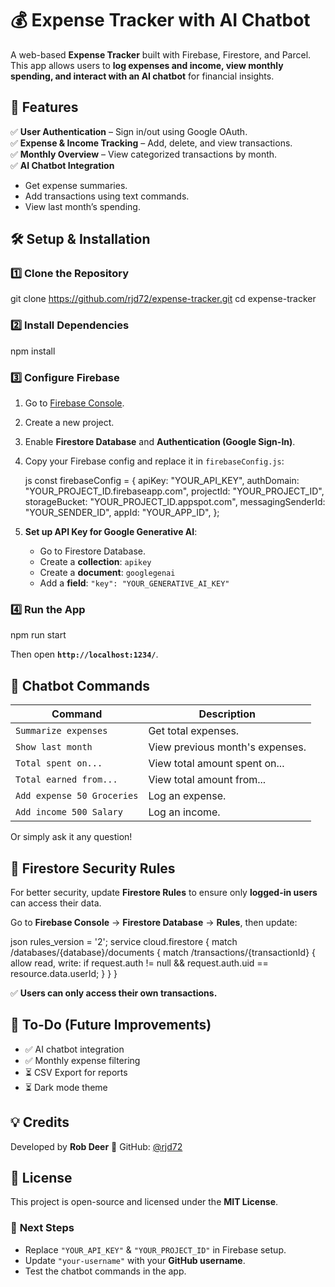 # 💰 Expense Tracker with AI Chatbot

A web-based **Expense Tracker** built with Firebase, Firestore, and Parcel. This app allows users to **log expenses and income, view monthly spending, and interact with an AI chatbot** for financial insights.

## 🚀 Features

✅ **User Authentication** – Sign in/out using Google OAuth.  
✅ **Expense & Income Tracking** – Add, delete, and view transactions.  
✅ **Monthly Overview** – View categorized transactions by month.  
✅ **AI Chatbot Integration**

- Get expense summaries.
- Add transactions using text commands.
- View last month’s spending.

## 🛠️ Setup & Installation

### 1️⃣ **Clone the Repository**

git clone https://github.com/rjd72/expense-tracker.git cd expense-tracker

### 2️⃣ **Install Dependencies**

npm install

### 3️⃣ **Configure Firebase**

1. Go to [Firebase Console](https://console.firebase.google.com/).
2. Create a new project.
3. Enable **Firestore Database** and **Authentication (Google Sign-In)**.
4. Copy your Firebase config and replace it in `firebaseConfig.js`:

   js const firebaseConfig = { apiKey: "YOUR_API_KEY", authDomain: "YOUR_PROJECT_ID.firebaseapp.com", projectId: "YOUR_PROJECT_ID", storageBucket: "YOUR_PROJECT_ID.appspot.com", messagingSenderId: "YOUR_SENDER_ID", appId: "YOUR_APP_ID", };

5. **Set up API Key for Google Generative AI**:
   - Go to Firestore Database.
   - Create a **collection**: `apikey`
   - Create a **document**: `googlegenai`
   - Add a **field**: `"key": "YOUR_GENERATIVE_AI_KEY"`

### 4️⃣ **Run the App**

npm run start

Then open **`http://localhost:1234/`**.

## 🤖 Chatbot Commands

| Command                    | Description                     |
| -------------------------- | ------------------------------- |
| `Summarize expenses`       | Get total expenses.             |
| `Show last month`          | View previous month's expenses. |
| `Total spent on... `       | View total amount spent on...   |
| `Total earned from... `    | View total amount from...       |
| `Add expense 50 Groceries` | Log an expense.                 |
| `Add income 500 Salary`    | Log an income.                  |

Or simply ask it any question!

## 🔐 Firestore Security Rules

For better security, update **Firestore Rules** to ensure only **logged-in users** can access their data.

Go to **Firebase Console** → **Firestore Database** → **Rules**, then update:

json rules_version = '2'; service cloud.firestore { match /databases/{database}/documents { match /transactions/{transactionId} { allow read, write: if request.auth != null && request.auth.uid == resource.data.userId; } } }

✅ **Users can only access their own transactions.**

## 📝 To-Do (Future Improvements)

- ✅ AI chatbot integration
- ✅ Monthly expense filtering
- ⏳ CSV Export for reports
- ⏳ Dark mode theme

## 💡 Credits

Developed by **Rob Deer** 🔗 GitHub: [@rjd72](https://github.com/rjd72)

## 📄 License

This project is open-source and licensed under the **MIT License**.

### 🚀 **Next Steps**

- Replace `"YOUR_API_KEY"` & `"YOUR_PROJECT_ID"` in Firebase setup.
- Update `"your-username"` with your **GitHub username**.
- Test the chatbot commands in the app.
